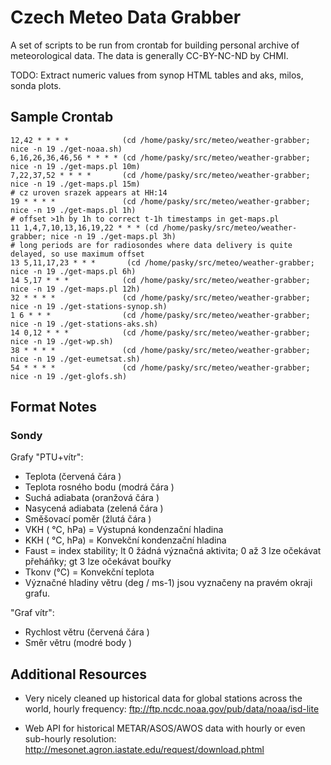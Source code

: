Czech Meteo Data Grabber
========================

A set of scripts to be run from crontab for building personal archive of
meteorological data.  The data is generally CC-BY-NC-ND by CHMI.

TODO: Extract numeric values from synop HTML tables and aks, milos, sonda plots.

Sample Crontab
--------------

	12,42 * * * *            (cd /home/pasky/src/meteo/weather-grabber; nice -n 19 ./get-noaa.sh)
	6,16,26,36,46,56 * * * * (cd /home/pasky/src/meteo/weather-grabber; nice -n 19 ./get-maps.pl 10m)
	7,22,37,52 * * * *       (cd /home/pasky/src/meteo/weather-grabber; nice -n 19 ./get-maps.pl 15m)
	# cz uroven srazek appears at HH:14
	19 * * * *               (cd /home/pasky/src/meteo/weather-grabber; nice -n 19 ./get-maps.pl 1h)
	# offset >1h by 1h to correct t-1h timestamps in get-maps.pl
	11 1,4,7,10,13,16,19,22 * * * (cd /home/pasky/src/meteo/weather-grabber; nice -n 19 ./get-maps.pl 3h)
	# long periods are for radiosondes where data delivery is quite delayed, so use maximum offset
	13 5,11,17,23 * * *       (cd /home/pasky/src/meteo/weather-grabber; nice -n 19 ./get-maps.pl 6h)
	14 5,17 * * *            (cd /home/pasky/src/meteo/weather-grabber; nice -n 19 ./get-maps.pl 12h)
	32 * * * *               (cd /home/pasky/src/meteo/weather-grabber; nice -n 19 ./get-stations-synop.sh)
	1 6 * * *                (cd /home/pasky/src/meteo/weather-grabber; nice -n 19 ./get-stations-aks.sh)
	14 0,12 * * *            (cd /home/pasky/src/meteo/weather-grabber; nice -n 19 ./get-wp.sh)
	38 * * * *               (cd /home/pasky/src/meteo/weather-grabber; nice -n 19 ./get-eumetsat.sh)
	54 * * * *               (cd /home/pasky/src/meteo/weather-grabber; nice -n 19 ./get-glofs.sh)

Format Notes
------------

### Sondy

Grafy "PTU+vítr":
  * Teplota (červená čára )
  * Teplota rosného bodu (modrá čára )
  * Suchá adiabata (oranžová čára )
  * Nasycená adiabata (zelená čára )
  * Směšovací poměr (žlutá čára )
  * VKH ( °C, hPa) = Výstupná kondenzační hladina
  * KKH ( °C, hPa) = Konvekční kondenzační hladina
  * Faust = index stability; lt 0 žádná význačná aktivita; 0 až 3   lze očekávat přeháňky; gt 3   lze očekávat bouřky
  * Tkonv (°C) = Konvekční teplota
  * Význačné hladiny větru (deg / ms-1) jsou vyznačeny na pravém okraji grafu.

"Graf vítr":
  * Rychlost větru (červená čára )
  * Směr větru (modré body )

Additional Resources
--------------------

  * Very nicely cleaned up historical data for global stations across the world,
    hourly frequency: ftp://ftp.ncdc.noaa.gov/pub/data/noaa/isd-lite

  * Web API for historical METAR/ASOS/AWOS data with hourly or even sub-hourly
    resolution: http://mesonet.agron.iastate.edu/request/download.phtml
